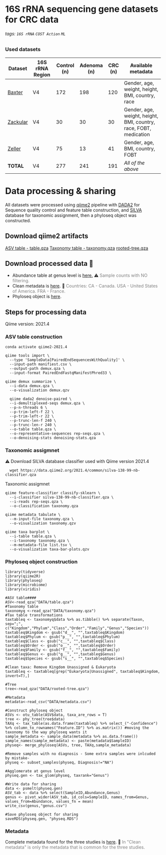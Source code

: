 # 16S rRNA sequencing gene datasets for CRC data

###### tags: `16S rRNA` `COST Action` `ML`

### Used datasets 


| Dataset                                                           | 16S rRNA Region    | Control (n) | Adenoma (n) | CRC (n) | Available metadata                                                |
| ----------------------------------------------------------------- | --- | ----------- | ----------- | ------- | ----------------------------------------------------------------- |
| [Baxter](https://www.ncbi.nlm.nih.gov/pmc/articles/PMC4823848/)   | V4    | 172         | 198         | 120     | Gender, age, weight, height, BMI, country, race                   |
| [Zackular](https://www.ncbi.nlm.nih.gov/pmc/articles/PMC4221363/) |   V4  | 30          | 30          | 30      | Gender, age, weight, height, BMI, country, race, FOBT, medication |
| [Zeller](https://www.ncbi.nlm.nih.gov/pmc/articles/PMC4299606/)   |    V4 | 75          | 13          | 41      | Gender, age,  BMI, country, FOBT                                  |
| **TOTAL**                                                            |    V4 | 277         | 241         | 191     | *All of the above*                                                |
# Data processing & sharing

All datasets were processed using [qiime2](https://docs.qiime2.org/2021.11/) pipeline with [DADA2](https://benjjneb.github.io/dada2/) for Sequence quality control and feature table construction, and [SILVA](https://www.arb-silva.de/) database for taxonomic assignment, then a phyloseq object was constructed.  

## Download qiime2 artifacts 

[ASV table - table.qza](https://github.com/laurichi13/16S-CRC-data/blob/main/table.qza) 
[Taxonomy table - taxonomy.qza](https://github.com/laurichi13/16S-CRC-data/blob/main/taxonomy.qza) 
[rooted-tree.qza](https://github.com/laurichi13/16S-CRC-data/blob/main/rooted-tree.qza) 

## Download processed data :open_file_folder: 

- Abundance table at genus level is [here.](https://github.com/laurichi13/16S-CRC-data/blob/main/genus.csv.csv)
:warning: <font color = 'gray'>Sample counts with NO filtering.</font> 
- Clean metadata is [here](https://github.com/laurichi13/16S-CRC-data/blob/main/metadata.csv). 
:memo: <font color = 'gray'> Countries: CA - Canada. USA - United States of America. FRA - France. </font> 
- Phyloseq object is [here](https://github.com/laurichi13/16S-CRC-data/blob/main/physeq.RDS). 

## Steps for processing data

Qiime version: 2021.4 

### ASV table construction

```bash=s
conda activate qiime2-2021.4 

qiime tools import \
  --type 'SampleData[PairedEndSequencesWithQuality]' \
  --input-path manifiest.csv \
  --output-path demux.qza \
  --input-format PairedEndFastqManifestPhred33 \

qiime demux summarize \
  --i-data demux.qza \
  --o-visualization demux.qzv
  
  qiime dada2 denoise-paired \
  --i-demultiplexed-seqs demux.qza \
  --p-n-threads 6 \
  --p-trim-left-f 22 \
  --p-trim-left-r 22 \
  --p-trunc-len-f 240 \
  --p-trunc-len-r 240 \
  --o-table table.qza \
  --o-representative-sequences rep-seqs.qza \
  --o-denoising-stats denoising-stats.qza
```

### Taxonomic assigmnet 

:warning:  Download SILVA database classifier used with Qiime version 2021.4 

```bash=s
  wget https://data.qiime2.org/2021.4/common/silva-138-99-nb-classifier.qza
```

Taxonomic assigmnet
```bash=s
qiime feature-classifier classify-sklearn \
  --i-classifier silva-138-99-nb-classifier.qza \
  --i-reads rep-seqs.qza \
  --o-classification taxonomy.qza

qiime metadata tabulate \
  --m-input-file taxonomy.qza \
  --o-visualization taxonomy.qzv

qiime taxa barplot \
  --i-table table.qza \
  --i-taxonomy taxonomy.qza \
  --m-metadata-file list.tsv \
  --o-visualization taxa-bar-plots.qzv
```
### Phyloseq object construction

```R=1
library(tidyverse)
library(qiime2R)
library(phyloseq)
library(microbiome)
library(viridis)

#ASV table####
ASV<-read_qza("DATA/table.qza")
#Taxonomy table
taxonomyq <-read_qza("DATA/taxonomy.qza")
#Tax table transformations
taxtableq <- taxonomyq$data %>% as.tibble() %>% separate(Taxon, sep=";", c("Kingdom","Phylum","Class","Order","Family","Genus","Species"))
taxtableq$Kingdom <- gsub("d__", "",taxtableq$Kingdom)
taxtableq$Phylum <- gsub("p__", "",taxtableq$Phylum)
taxtableq$Class <- gsub("c__", "",taxtableq$Class)
taxtableq$Order <- gsub("o__", "",taxtableq$Order)
taxtableq$Family <- gsub("f__", "",taxtableq$Family)
taxtableq$Genus <- gsub("g__", "",taxtableq$Genus)
taxtableq$Species <- gsub("s__", "",taxtableq$Species)

#Clean taxa: Remove Kingdom Unassigned & Eukaryota
taxtableq <- taxtableq[grep("Eukaryota|Unassigned", taxtableq$Kingdom, invert=T),]

#Tree
tree<-read_qza("DATA/rooted-tree.qza")

#Metadata
metadata<-read_csv("DATA/metadata.csv")

#Construct phyloseq object
ASVs <- otu_table(ASV$data, taxa_are_rows = T) 
tree <- phy_tree(tree$data) 
TAXq <- tax_table(as.data.frame(taxtableq) %>% select_("-Confidence") %>% column_to_rownames("Feature.ID") %>% as.matrix()) #moving the taxonomy to the way phyloseq wants it
sample_metadata <- sample_data(metadata %>% as.data.frame()) 
sample_names(sample_metadata) <- paste(metadata$SampleID)
physeq<- merge_phyloseq(ASVs, tree, TAXq,sample_metadata)

#Remove samples with no diagnosis - Some extra samples were inlcuded by mistake-  
physeq <- subset_samples(physeq, Diagnosis!="NA")

#Agglomerate at genus level 
physeq.gen <- tax_glom(physeq, taxrank="Genus")

#Write data for sharing
data <- psmelt(physeq.gen) 
ASV_tab <- data %>% select(SampleID,Abundance,Genus) 
genus <- pivot_wider(ASV_tab, id_cols=SampleID, names_from=Genus, values_from=Abundance, values_fn = mean)
write_csv(genus,"genus.csv")

#Save phyloseq object for sharing
saveRDS(physeq.gen, "physeq.RDS")
```

### Metadata 
Complete metadata found for the three studies is [here](https://github.com/laurichi13/16S-CRC-data/blob/main/full_metadata.xlsx). 
:memo: <font color = 'gray'> In "Clean metadata" is only the metadata that is common for the three studies. </font>
